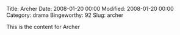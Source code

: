 Title: Archer
Date: 2008-01-20 00:00
Modified: 2008-01-20 00:00
Category: drama
Bingeworthy: 92
Slug: archer

This is the content for Archer
